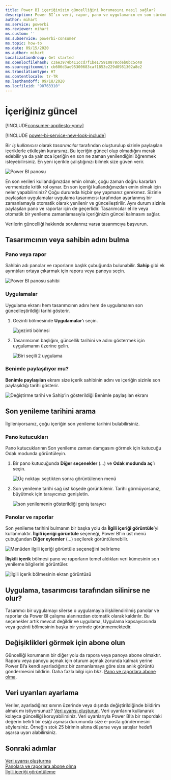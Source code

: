 ```yaml
---
title: Power BI içeriğinizin güncelliğini korumasını nasıl sağlar?
description: Power BI’ın veri, rapor, pano ve uygulamanın en son sürümüyle çalışmanızı nasıl sağladığını öğrenin.
author: mihart
ms.service: powerbi
ms.reviewer: mihart
ms.custom: ''
ms.subservice: powerbi-consumer
ms.topic: how-to
ms.date: 09/15/2020
ms.author: mihart
LocalizationGroup: Get started
ms.openlocfilehash: c3ae3974b411ccd7f1be175910878cdeb0bc5c40
ms.sourcegitcommit: cb606d3ae95300683caf1853e229d8981302a8e2
ms.translationtype: HT
ms.contentlocale: tr-TR
ms.lasthandoff: 09/18/2020
ms.locfileid: "90763310"
---
```

# <a name="your-content-is-up-to-date"></a>İçeriğiniz güncel

[!INCLUDE[consumer-appliesto-ynny](../includes/consumer-appliesto-ynny.md)]

[!INCLUDE [power-bi-service-new-look-include](../includes/power-bi-service-new-look-include.md)]

Bir *iş kullanıcısı* olarak *tasarımcılar* tarafından oluşturulup sizinle paylaşılan içeriklerle etkileşim kurarsınız. Bu içeriğin güncel olup olmadığını merak edebilir ya da yalnızca içeriğin en son ne zaman yenilendiğini öğrenmek isteyebilirsiniz. En yeni içerikle çalıştığınızı bilmek size güven verir.  
 
![Power BI panosu](media/end-user-fresh/power-bi-dashboards.png)


En son verileri kullandığınızdan emin olmak, çoğu zaman doğru kararları vermenizde kritik rol oynar. En son içeriği kullandığınızdan emin olmak için neler yapabilirsiniz? Çoğu durumda hiçbir şey yapmanız gerekmez. Sizinle paylaşılan uygulamalar uygulama tasarımcısı tarafından ayarlanmış bir zamanlamayla otomatik olarak yenilenir ve güncelleştirilir. Aynı durum sizinle paylaşılan pano ve raporlar için de geçerlidir. Tasarımcılar el ile veya otomatik bir yenileme zamanlamasıyla içeriğinizin güncel kalmasını sağlar.  

Verilerin güncelliği hakkında sorularınız varsa tasarımcıya başvurun.

## <a name="how-to-locate-the-name-of-the-designer-or-owner"></a>Tasarımcının veya sahibin adını bulma

### <a name="dashboard-or-report"></a>Pano veya rapor

Sahibin adı panolar ve raporların başlık çubuğunda bulunabilir. **Sahip** gibi ek ayrıntıları ortaya çıkarmak için raporu veya panoyu seçin.

![Power BI panosu sahibi](media/end-user-fresh/power-bi-designer.png)


### <a name="apps"></a>Uygulamalar

Uygulama ekranı hem tasarımcının adını hem de uygulamanın son güncelleştirildiği tarihi gösterir.  

1. Gezinti bölmesinde **Uygulamalar**’ı seçin.

    ![gezinti bölmesi](media/end-user-fresh/power-bi-nav-apps.png)



2. Tasarımcının başlığını, güncellik tarihini ve adını göstermek için uygulamanın üzerine gelin. 

    ![Biri seçili 2 uygulama](media/end-user-fresh/power-bi-apps.png)


### <a name="shared-with-me"></a>Benimle paylaşılıyor mu?
**Benimle paylaşılan** ekranı size içerik sahibinin adını ve içeriğin sizinle son paylaşıldığı tarihi gösterir.

![Değiştirme tarihi ve Sahip’in gösterildiği Benimle paylaşılan ekranı](media/end-user-fresh/power-bi-shared.png) 


## <a name="how-to-look-up-the-last-refresh-date"></a>Son yenileme tarihini arama
İlgileniyorsanız, çoğu içeriğin son yenileme tarihini bulabilirsiniz. 

### <a name="dashboard-tiles"></a>Pano kutucukları
Pano kutucuklarının Son yenileme zaman damgasını görmek için kutucuğu Odak modunda görüntüleyin.

1. Bir pano kutucuğunda **Diğer seçenekler** (...) ve **Odak modunda aç**’ı seçin.

    ![Üç noktayı seçtikten sonra görüntülenen menü](media/end-user-fresh/power-bi-fresh-focus.png)

2. Son yenileme tarihi sağ üst köşede görüntülenir. Tarihi görmüyorsanız, büyütmek için tarayıcınızı genişletin. 

    ![son yenilemenin gösterildiği geniş tarayıcı](media/end-user-fresh/power-bi-last-refresh.png)

### <a name="dashboards-and-reports"></a>Panolar ve raporlar
Son yenileme tarihini bulmanın bir başka yolu da **İlgili içeriği görüntüle**’yi kullanmaktır.  **İlgili içeriği görüntüle** seçeneği, Power BI’ın üst menü çubuğundan **Diğer eylemler** (...) seçilerek görüntülenebilir.

![Menüden ilgili içeriği görüntüle seçeneğini belirleme](media/end-user-fresh/power-bi-see-related.png)

**İlişkili içerik** bölmesi pano ve raporların temel aldıkları veri kümesinin son yenileme bilgilerini görüntüler.

![İlgili içerik bölmesinin ekran görüntüsü](media/end-user-fresh/power-bi-see-related-screen.png)

## <a name="what-happens-if-an-app-is-deleted-by-the-designer"></a>Uygulama, tasarımcısı tarafından silinirse ne olur?

Tasarımcı bir uygulamayı silerse o uygulamayla ilişkilendirilmiş panolar ve raporlar da Power BI çalışma alanınızdan otomatik olarak kaldırılır. Bu seçenekler artık mevcut değildir ve uygulama, Uygulama kapsayıcısında veya gezinti bölmesinin başka bir yerinde görünmemektedir.


## <a name="subscribe-to-see-changes"></a>Değişiklikleri görmek için abone olun
Güncelliği korumanın bir diğer yolu da rapora veya panoya abone olmaktır. Raporu veya panoyu açmak için oturum açmak zorunda kalmak yerine Power BI’a kendi ayarladığınız bir zamanlamaya göre size anlık görüntü göndermesini bildirin.  Daha fazla bilgi için bkz. [Pano ve raporlara abone olma](end-user-subscribe.md).

## <a name="set-data-alerts"></a>Veri uyarıları ayarlama
Veriler, ayarladığınız sınırın üzerinde veya dışında değiştirildiğinde bildirim almak mı istiyorsunuz? [Veri uyarısı oluşturun](end-user-alerts.md).  Veri uyarılarını kullanarak kolayca güncelliği koruyabilirsiniz. Veri uyarılarıyla Power BI’a bir rapordaki değerin belirli bir eşiği aşması durumunda size e-posta göndermesini söylersiniz.  Örneğin stok 25 birimin altına düşerse veya satışlar hedefi aşarsa uyarı alabilirsiniz.  

## <a name="next-steps"></a>Sonraki adımlar
[Veri uyarısı oluşturma](end-user-alerts.md)    
[Panolara ve raporlara abone olma](end-user-subscribe.md)    
[İlgili içeriği görüntüleme](end-user-related.md)    
